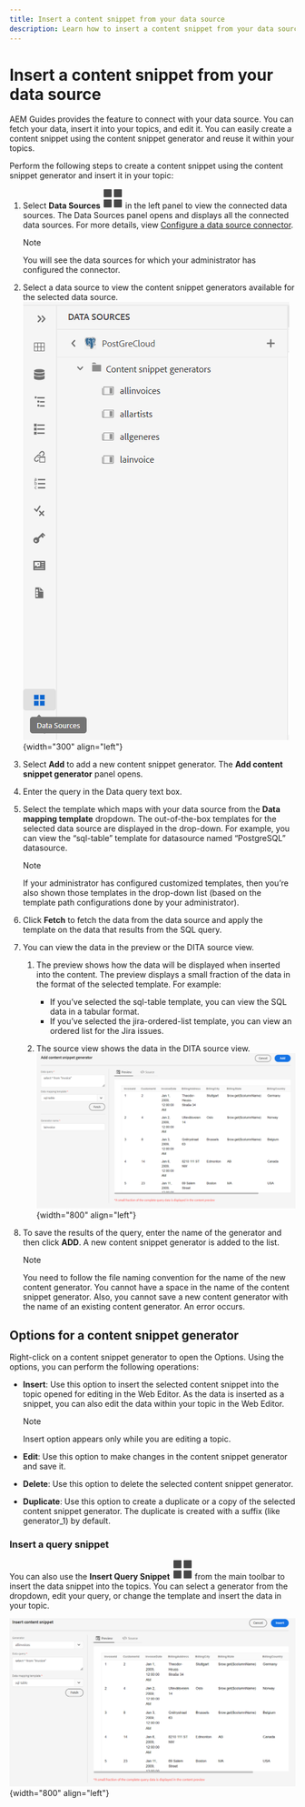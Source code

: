 ```yaml
---
title: Insert a content snippet from your data source
description: Learn how to insert a content snippet from your data source
---
```


# Insert a content snippet from your data source

AEM Guides provides the feature to connect with your data source. You can fetch your data, insert it into your topics, and edit it. You can easily create a content snippet using the content snippet generator and reuse it within your topics. 

Perform the following steps to create a content snippet using the content snippet generator and insert it in your topic:

1. Select **Data Sources** ![](images/data-source-icon.svg)   in the left panel to view the connected data sources. The Data Sources panel opens and displays all the connected data sources. For more details, view [Configure a data source connector](../cs-install-guide/conf-data-source-connector.md). 
    >[!NOTE]
    >
    > You will see the data sources for which your administrator has configured the connector. 
    
1. Select a data source to view the content snippet generators available for the selected data source.
![](images/code-snippet-generator.png){width="300" align="left"}
1. Select **Add** to add a new content snippet generator. The **Add content snippet generator** panel opens.

1. Enter the query in the Data query text box.
1. Select the template which maps with your data source from the **Data mapping template** dropdown.
The out-of-the-box templates for the selected data source are displayed in the drop-down. For example, you can view the “sql-table” template for datasource named “PostgreSQL” datasource.

    >[!NOTE] 
    >  
    > If your administrator has configured customized templates, then you’re also shown those templates in the drop-down list (based on the template path configurations done by your administrator). 

1. Click **Fetch** to fetch the data from the data source and apply the template on the data that results from the SQL query. 
1. You can view the data in the preview or the DITA source view. 

   1. The preview shows how the data will be displayed when inserted into the content. The preview displays a small fraction of the data in the format of the selected template. 
   For example:
        * If you’ve selected the sql-table template, you can view the SQL data in a tabular format. 
        * If you’ve selected the jira-ordered-list template, you can view an ordered list for the Jira issues.

    1. The source view shows the data in the DITA source view. 
 ![](images/add-content-snippet-generator.png){width="800" align="left"}
1. To save the results of the query, enter the name of the generator and then click **ADD**.   A new content snippet generator is added to the list.

    >[!NOTE]
    >
    > You need to follow the file naming convention for the name of the new content generator. You cannot have a space in the name of the content snippet generator. Also, you cannot save a new content generator with the name of an existing content generator. An error occurs.  

## Options for a content snippet generator

Right-click on a content snippet generator to open the Options. Using the options, you can perform the following operations:
* **Insert**: Use this option to insert the selected content snippet into the topic opened for editing in the Web Editor. As the data is inserted as a snippet, you can also edit the data within your topic in the Web Editor.

    >[!NOTE]
    > 
    > Insert option appears only while you are editing a topic.

* **Edit**: Use this option to make changes in the content snippet generator and save it.
* **Delete**: Use this option to delete the selected content snippet generator.
* **Duplicate**: Use this option to create a duplicate or a copy of the selected content snippet generator. The duplicate is created with a suffix (like generator_1) by default. 

### Insert a query snippet

You can also use the **Insert Query Snippet** ![](images/data-source-icon.svg)   from the main toolbar to insert the data snippet into the topics.  You can select a generator from the dropdown, edit your query, or change the template and insert the data in your topic.

![](images/insert-content-snippet.png){width="800" align="left"}
 



